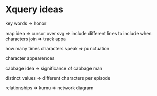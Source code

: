 # Xquery ideas

key words => honor

map idea => cursor over svg => include different lines to include when characters join => track appa

how many times characters speak => punctuation

character appearences

cabbage idea => significance of cabbage man

distinct values => different characters per episode

relationships => kumu => network diagram 

